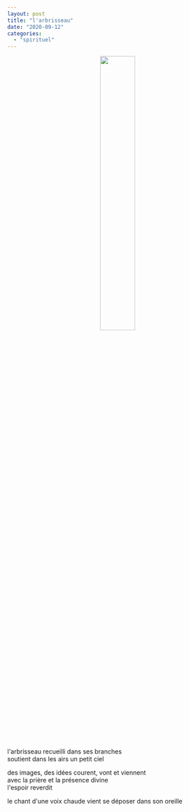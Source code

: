 ```yaml
---
layout: post
title: "l'arbrisseau"
date: "2020-09-12"
categories: 
  - "spirituel"
---
```


<center>
	<img src="{{site.baseurl}}/assets/figures/plants_seedling_growth.png" width="40%">
</center>


l'arbrisseau recueilli dans ses branches  
soutient dans les airs un petit ciel

des images, des idées courent, vont et viennent  
avec la prière et la présence divine  
l'espoir reverdit

le chant d'une voix chaude vient se déposer dans son oreille
